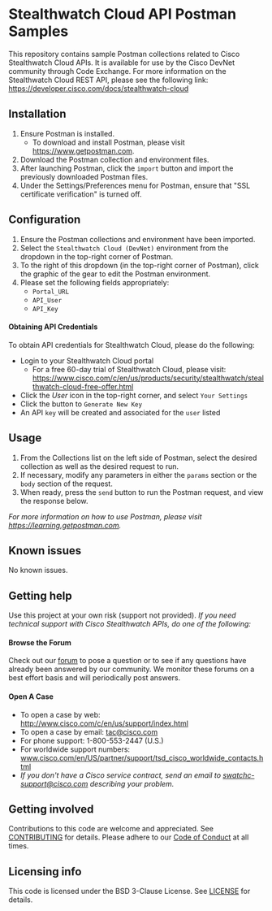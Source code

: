# Stealthwatch Cloud API Postman Samples
This repository contains sample Postman collections related to Cisco Stealthwatch Cloud APIs. It is available for use by the Cisco DevNet community through Code Exchange.
For more information on the Stealthwatch Cloud REST API, please see the following link: https://developer.cisco.com/docs/stealthwatch-cloud

## Installation
1. Ensure Postman is installed.
   * To download and install Postman, please visit https://www.getpostman.com.
2. Download the Postman collection and environment files.
3. After launching Postman, click the `import` button and import the previously downloaded Postman files.
4. Under the Settings/Preferences menu for Postman, ensure that "SSL certificate verification" is turned off. 

## Configuration
1. Ensure the Postman collections and environment have been imported.
2. Select the `Stealthwatch Cloud (DevNet)` environment from the dropdown in the top-right corner of Postman.
3. To the right of this dropdown (in the top-right corner of Postman), click the graphic of the gear to edit the Postman environment.
4. Please set the following fields appropriately:
    * `Portal_URL`
    * `API_User`
    * `API_Key`

#### **Obtaining API Credentials**
To obtain API credentials for Stealthwatch Cloud, please do the following:

* Login to your Stealthwatch Cloud portal
    * For a free 60-day trial of Stealthwatch Cloud, please visit: https://www.cisco.com/c/en/us/products/security/stealthwatch/stealthwatch-cloud-free-offer.html
* Click the *User* icon in the top-right corner, and select `Your Settings`
* Click the button to `Generate New Key`
* An API `key` will be created and associated for the `user` listed

## Usage
1. From the Collections list on the left side of Postman, select the desired collection as well as the desired request to run.
2. If necessary, modify any parameters in either the `params` section or the `body` section of the request.
3. When ready, press the `send` button to run the Postman request, and view the response below. 

*For more information on how to use Postman, please visit https://learning.getpostman.com.*

## Known issues
No known issues.

## Getting help
Use this project at your own risk (support not provided). *If you need technical support with Cisco Stealthwatch APIs, do one of the following:*

#### Browse the Forum
Check out our [forum](https://community.cisco.com/t5/custom/page/page-id/customFilteredByMultiLabel?board=j-disc-dev-security&labels=stealthwatch) to pose a question or to see if any questions have already been answered by our community. We monitor these forums on a best effort basis and will periodically post answers. 

#### Open A Case
* To open a case by web: http://www.cisco.com/c/en/us/support/index.html
* To open a case by email: tac@cisco.com
* For phone support: 1-800-553-2447 (U.S.)
* For worldwide support numbers: www.cisco.com/en/US/partner/support/tsd_cisco_worldwide_contacts.html
* *If you don't have a Cisco service contract, send an email to swatchc-support@cisco.com describing your problem.*

## Getting involved
Contributions to this code are welcome and appreciated. See [CONTRIBUTING](./CONTRIBUTING.md) for details. Please adhere to our [Code of Conduct](../CODE_OF_CONDUCT.md) at all times.

## Licensing info
This code is licensed under the BSD 3-Clause License. See [LICENSE](./LICENSE) for details. 

